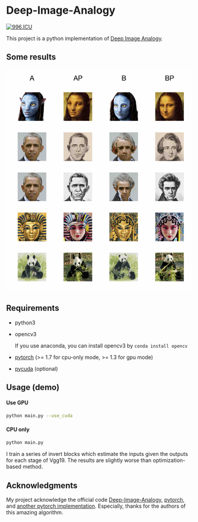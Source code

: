 # Deep-Image-Analogy

[![996.ICU](https://img.shields.io/badge/link-996.icu-red.svg)](https://996.icu)

This project is a python implementation of [Deep Image Analogy](https://arxiv.org/abs/1705.01088).

## Some results

![](results/results.jpg)

## Requirements

 - python3

 - opencv3

   If you use anaconda, you can install opencv3 by  ```conda install opencv```

 - [pytorch](http://pytorch.org/) (>= 1.7 for cpu-only mode, >= 1.3 for gpu mode)

 - [pycuda](https://pypi.org/project/pycuda/) (optional)

## Usage (demo)

#### Use GPU
```bash
python main.py --use_cuda
```

#### CPU only
```bash
python main.py
```
I train a series of invert blocks which estimate the inputs given the outputs for each stage of Vgg19. 
The results are slightly worse than optimization-based method.

## Acknowledgments

My project acknowledge the official code [Deep-Image-Analogy](https://github.com/msracver/Deep-Image-Analogy), [pytorch](http://pytorch.org/), and [another pytorch implementation](https://github.com/harveyslash/Deep-Image-Analogy-PyTorch). Especially, thanks for the authors of this amazing algorithm.